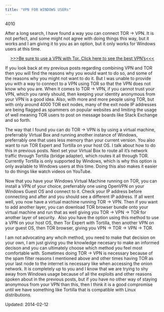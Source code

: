 ```yaml
---
title: "VPN FOR WINDOWS USERs"
---
```

4010


<p>After a long search, I have found a way you can connect TOR -&gt; VPN. It is not perfect, and some might not agree with doing things this way, but it works and I am giving it to you as an option, but it only works for Windows users at this time.</p>
<p style="text-align: center;"><a href="/vpn-comparison-chart/">&gt;&gt;&gt;Be sure to use a VPN with Tor. Click here to see the best VPN’s&lt;&lt;&lt;</a></p>
<p>If you look back at my previous posts regarding combining VPN and TOR then you will find the reasons why you would want to do so, and some of the reasons why you might not want to do it. But I was unable to provide you with a way to connect to a VPN using TOR so that the VPN does not know who you are. When it comes to TOR -&gt; VPN, if you cannot trust your VPN, which you rarely should, then keeping your identity anonymous from your VPN is a good idea. Also, with more and more people using TOR, but with only around 4000 TOR exit nodes, many of the exit node IP addresses are being flagged as spammers on popular websites and limiting the usage of well meaning TOR users to post on message boards like Stack Exchange and so forth.</p>
<p>The way that I found you can do TOR -&gt; VPN is by using a virtual machine, preferrably Virtual Box and running another instance of Windows, preferrably one that uses less memory than your current version. You also want to run TOR Expert and Tortilla on your host OS. I talk about how to do this in previous posts. Next set your Virtual Box to route all it&#8217;s network traffic through Tortilla (bridge adapter), which routes it all through TOR. Currently Tortilla is only supported by Windows, which is why this option is only available to Windows users at this time. Doing this also makes it easier to do things like watch videos on YouTube.</p>
<p>Now that you have your Windows Virtual Machine running on TOR, you can install a VPN of your choice, preferrably one using OpenVPN on your Windows Guest OS and connect to it. Check your IP address before connecting and after and you should see a different IP address. If all went well, you now have a virtual machine running TOR -&gt; VPN. Then if you want to add another layer, you can download TOR browser bundle onto your virtual machine and run that as well giving you TOR -&gt; VPN -&gt; TOR for another layer of security.  Also you have the option using this method to use a VPN on your host OS, then Tor Expert with Tortilla, then another VPN on your guest OS, then TOR browser, giving you VPN -&gt; TOR -&gt; VPN -&gt; TOR.</p>
<p>I am not advocating any whcih method, you need to make that decision on your own, I am just giving you the knowledge necesary to make an informed decison and you can ultimately choose which method you feel most comfortable with. Sometimes doing TOR -&gt; VPN is necessary because of the spam filter reasons I mentioned above and other times having TOR as your last node to the internet is necessary like when accessing the onion network. It is completely up to you and I know that we are trying to shy away from Windows usage because of all the exploits and other reasons spoken about in the previous posts, but if you have no other way of staying anonymous from your VPN than this, then I think it is a good compromise until we have something like Tortilla that is compatible with Linux distributions.</p>

Updated: 2014-02-12

